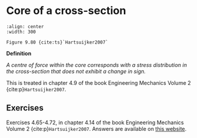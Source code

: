 ```{index} Core of cross-section
```
```{index} Neutral axis
```

# Core of a cross-section

```{figure} ./core-cross-section_data/image.png
:align: center
:width: 300

Figure 9.80 {cite:ts}`Hartsuijker2007`
```

**Definition**

*A centre of force within the core corresponds with a stress distribution in
the cross-section that does not exhibit a change in sign.*

This is treated in chapter 4.9 of the book Engineering Mechanics Volume 2 {cite:p}`Hartsuijker2007`.

## Exercises
Exercises 4.65-4.72, in chapter 4.14 of the book Engineering Mechanics Volume 2 {cite:p}`Hartsuijker2007`. Answers are available on [this website](https://icozct.tudelft.nl/TUD_CT/bookanswers/vol2/Chapter4/).
